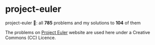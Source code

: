# project-euler
project-euler 🔢: all **785** problems and my solutions to **104** of them

The problems on [Project Euler](https://projecteuler.net/) website are used here under a Creative Commons (CC) Licence.

